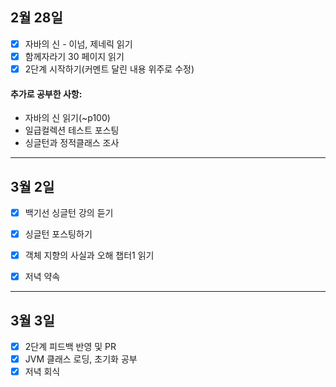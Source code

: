 ## 2월 28일

- [x] 자바의 신 - 이넘, 제네릭 읽기
- [x] 함께자라기 30 페이지 읽기
- [x] 2단계 시작하기(커멘트 달린 내용 위주로 수정)

#### 추가로 공부한 사항:

- 자바의 신 읽기(~p100)
- 일급컬렉션 테스트 포스팅
- 싱글턴과 정적클래스 조사



---

## 3월 2일

- [x] 백기선 싱글턴 강의 듣기
- [x] 싱글턴 포스팅하기
- [x] 객체 지향의 사실과 오해 챕터1 읽기
- [x] 저녁 약속



---

## 3월 3일

- [x] 2단계 피드백 반영 및 PR
- [x] JVM 클래스 로딩, 초기화 공부
- [x] 저녁 회식
